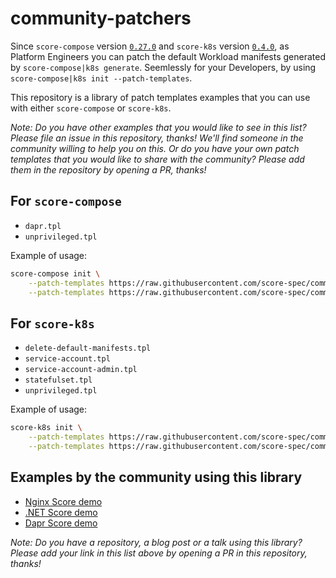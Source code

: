 # community-patchers

Since `score-compose` version [`0.27.0`](https://github.com/score-spec/score-compose/releases/tag/0.27.0) and `score-k8s` version [`0.4.0`](https://github.com/score-spec/score-k8s/releases/tag/0.4.0), as Platform Engineers you can patch the default Workload manifests generated by `score-compose|k8s generate`. Seemlessly for your Developers, by using `score-compose|k8s init --patch-templates`.

This repository is a library of patch templates examples that you can use with either `score-compose` or `score-k8s`.

_Note: Do you have other examples that you would like to see in this list? Please file an issue in this repository, thanks! We'll find someone in the community willing to help you on this. Or do you have your own patch templates that you would like to share with the community? Please add them in the repository by opening a PR, thanks!_

## For `score-compose`

- `dapr.tpl`
- `unprivileged.tpl`

Example of usage:
```bash
score-compose init \
    --patch-templates https://raw.githubusercontent.com/score-spec/community-patchers/refs/heads/main/score-compose/unprivileged.tpl \
    --patch-templates https://raw.githubusercontent.com/score-spec/community-patchers/refs/heads/main/score-compose/dapr.tpl
```

## For `score-k8s`

- `delete-default-manifests.tpl`
- `service-account.tpl`
- `service-account-admin.tpl`
- `statefulset.tpl`
- `unprivileged.tpl`

Example of usage:
```bash
score-k8s init \
    --patch-templates https://raw.githubusercontent.com/score-spec/community-patchers/refs/heads/main/score-k8s/unprivileged.tpl \
    --patch-templates https://raw.githubusercontent.com/score-spec/community-patchers/refs/heads/main/score-k8s/service-account.tpl
```

## Examples by the community using this library

- [Nginx Score demo](https://github.com/mathieu-benoit/nginx-score-demo)
- [.NET Score demo](https://github.com/mathieu-benoit/sail-sharp)
- [Dapr Score demo](https://github.com/mathieu-benoit/dapr-score-humanitec)

_Note: Do you have a repository, a blog post or a talk using this library? Please add your link in this list above by opening a PR in this repository, thanks!_

